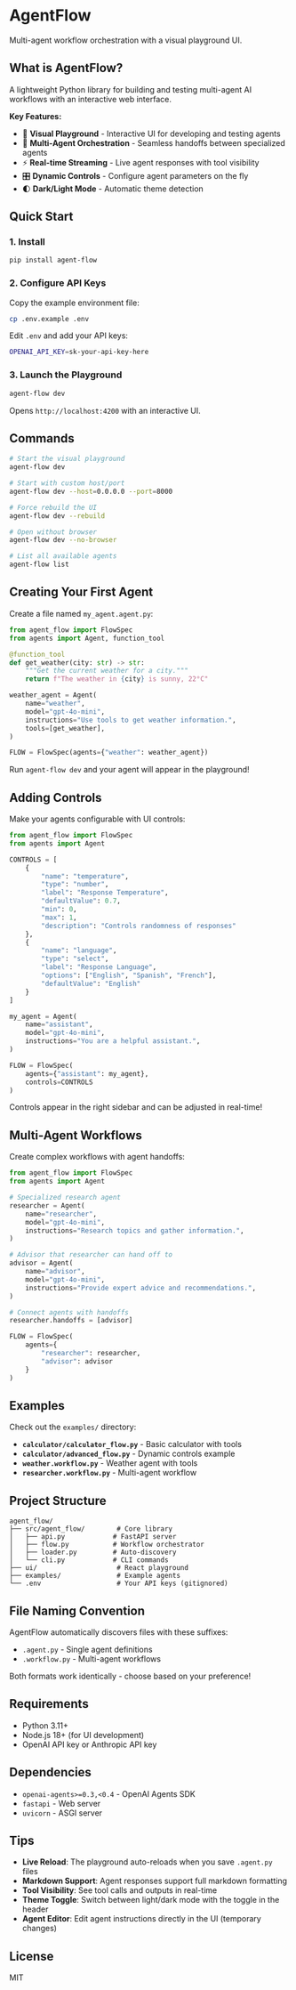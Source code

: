 # AgentFlow

Multi-agent workflow orchestration with a visual playground UI.

## What is AgentFlow?

A lightweight Python library for building and testing multi-agent AI workflows with an interactive web interface.

**Key Features:**
- 🎨 **Visual Playground** - Interactive UI for developing and testing agents
- 🔄 **Multi-Agent Orchestration** - Seamless handoffs between specialized agents
- ⚡ **Real-time Streaming** - Live agent responses with tool visibility
- 🎛️ **Dynamic Controls** - Configure agent parameters on the fly
- 🌓 **Dark/Light Mode** - Automatic theme detection

## Quick Start

### 1. Install

```bash
pip install agent-flow
```

### 2. Configure API Keys

Copy the example environment file:
```bash
cp .env.example .env
```

Edit `.env` and add your API keys:
```bash
OPENAI_API_KEY=sk-your-api-key-here
```

### 3. Launch the Playground

```bash
agent-flow dev
```

Opens `http://localhost:4200` with an interactive UI.

## Commands

```bash
# Start the visual playground
agent-flow dev

# Start with custom host/port
agent-flow dev --host=0.0.0.0 --port=8000

# Force rebuild the UI
agent-flow dev --rebuild

# Open without browser
agent-flow dev --no-browser

# List all available agents
agent-flow list
```

## Creating Your First Agent

Create a file named `my_agent.agent.py`:

```python
from agent_flow import FlowSpec
from agents import Agent, function_tool

@function_tool
def get_weather(city: str) -> str:
    """Get the current weather for a city."""
    return f"The weather in {city} is sunny, 22°C"

weather_agent = Agent(
    name="weather",
    model="gpt-4o-mini",
    instructions="Use tools to get weather information.",
    tools=[get_weather],
)

FLOW = FlowSpec(agents={"weather": weather_agent})
```

Run `agent-flow dev` and your agent will appear in the playground!

## Adding Controls

Make your agents configurable with UI controls:

```python
from agent_flow import FlowSpec
from agents import Agent

CONTROLS = [
    {
        "name": "temperature",
        "type": "number",
        "label": "Response Temperature",
        "defaultValue": 0.7,
        "min": 0,
        "max": 1,
        "description": "Controls randomness of responses"
    },
    {
        "name": "language",
        "type": "select",
        "label": "Response Language",
        "options": ["English", "Spanish", "French"],
        "defaultValue": "English"
    }
]

my_agent = Agent(
    name="assistant",
    model="gpt-4o-mini",
    instructions="You are a helpful assistant.",
)

FLOW = FlowSpec(
    agents={"assistant": my_agent},
    controls=CONTROLS
)
```

Controls appear in the right sidebar and can be adjusted in real-time!

## Multi-Agent Workflows

Create complex workflows with agent handoffs:

```python
from agent_flow import FlowSpec
from agents import Agent

# Specialized research agent
researcher = Agent(
    name="researcher",
    model="gpt-4o-mini",
    instructions="Research topics and gather information.",
)

# Advisor that researcher can hand off to
advisor = Agent(
    name="advisor",
    model="gpt-4o-mini",
    instructions="Provide expert advice and recommendations.",
)

# Connect agents with handoffs
researcher.handoffs = [advisor]

FLOW = FlowSpec(
    agents={
        "researcher": researcher,
        "advisor": advisor
    }
)
```

## Examples

Check out the `examples/` directory:

- **`calculator/calculator_flow.py`** - Basic calculator with tools
- **`calculator/advanced_flow.py`** - Dynamic controls example
- **`weather.workflow.py`** - Weather agent with tools
- **`researcher.workflow.py`** - Multi-agent workflow

## Project Structure

```
agent_flow/
├── src/agent_flow/        # Core library
│   ├── api.py            # FastAPI server
│   ├── flow.py           # Workflow orchestrator
│   ├── loader.py         # Auto-discovery
│   └── cli.py            # CLI commands
├── ui/                    # React playground
├── examples/              # Example agents
└── .env                   # Your API keys (gitignored)
```

## File Naming Convention

AgentFlow automatically discovers files with these suffixes:
- `.agent.py` - Single agent definitions
- `.workflow.py` - Multi-agent workflows

Both formats work identically - choose based on your preference!

## Requirements

- Python 3.11+
- Node.js 18+ (for UI development)
- OpenAI API key or Anthropic API key

## Dependencies

- `openai-agents>=0.3,<0.4` - OpenAI Agents SDK
- `fastapi` - Web server
- `uvicorn` - ASGI server

## Tips

- **Live Reload**: The playground auto-reloads when you save `.agent.py` files
- **Markdown Support**: Agent responses support full markdown formatting
- **Tool Visibility**: See tool calls and outputs in real-time
- **Theme Toggle**: Switch between light/dark mode with the toggle in the header
- **Agent Editor**: Edit agent instructions directly in the UI (temporary changes)

## License

MIT
